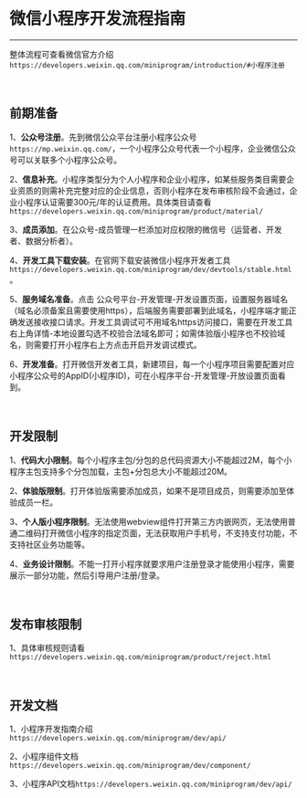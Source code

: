 # 微信小程序开发流程指南

----
整体流程可查看微信官方介绍`https://developers.weixin.qq.com/miniprogram/introduction/#小程序注册`


&nbsp;

## 前期准备

1、**公众号注册**。先到微信公众平台注册小程序公众号`https://mp.weixin.qq.com/`，一个小程序公众号代表一个小程序，企业微信公众号可以关联多个小程序公众号。

2、**信息补充**。小程序类型分为个人小程序和企业小程序，如某些服务类目需要企业资质的则需补充完整对应的企业信息，否则小程序在发布审核阶段不会通过，企业小程序认证需要300元/年的认证费用。具体类目请查看`https://developers.weixin.qq.com/miniprogram/product/material/`

3、**成员添加**。在公众号-成员管理一栏添加对应权限的微信号（运营者、开发者、数据分析者）。

4、**开发工具下载安装**。在官网下载安装微信小程序开发者工具`https://developers.weixin.qq.com/miniprogram/dev/devtools/stable.html`。

5、**服务域名准备**。点击 公众号平台-开发管理-开发设置页面，设置服务器域名（域名必须备案且需要使用https），后端服务需要部署到此域名，小程序端才能正确发送接收接口请求。开发工具调试可不用域名https访问接口，需要在开发工具右上角详情-本地设置勾选不校验合法域名即可；如需体验版小程序也不校验域名，则需要打开小程序右上方点击开启开发调试模式。

6、**开发准备**。打开微信开发者工具，新建项目，每一个小程序项目需要配置对应小程序公众号的AppID(小程序ID)，可在小程序平台-开发管理-开放设置页面看到。

&nbsp;

## 开发限制

1、**代码大小限制**。每个小程序主包/分包的总代码资源大小不能超过2M，每个小程序主包支持多个分包加载，主包+分包总大小不能超过20M。

2、**体验版限制**。打开体验版需要添加成员，如果不是项目成员，则需要添加至体验成员一栏。

3、**个人版小程序限制**。无法使用webview组件打开第三方内嵌网页，无法使用普通二维码打开微信小程序的指定页面，无法获取用户手机号，不支持支付功能，不支持社区业务功能等。

4、**业务设计限制**。不能一打开小程序就要求用户注册登录才能使用小程序，需要展示一部分功能，然后引导用户注册/登录。

&nbsp;

## 发布审核限制

1、具体审核规则请看`https://developers.weixin.qq.com/miniprogram/product/reject.html`

&nbsp;

## 开发文档

1、小程序开发指南介绍`https://developers.weixin.qq.com/miniprogram/dev/api/`

2、小程序组件文档`https://developers.weixin.qq.com/miniprogram/dev/component/`

3、小程序API文档`https://developers.weixin.qq.com/miniprogram/dev/api/`
